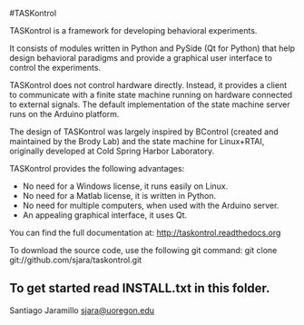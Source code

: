 #TASKontrol


TASKontrol is a framework for developing behavioral experiments.

It consists of modules written in Python and PySide (Qt for Python)
that help design behavioral paradigms and provide a graphical user
interface to control the experiments.

TASKontrol does not control hardware directly. Instead, it provides a
client to communicate with a finite state machine running on hardware
connected to external signals. The default implementation of the
state machine server runs on the Arduino platform.

The design of TASKontrol was largely inspired by BControl (created and
maintained by the Brody Lab) and the state machine for Linux+RTAI,
originally developed at Cold Spring Harbor Laboratory.

TASKontrol provides the following advantages:
* No need for a Windows license, it runs easily on Linux.
* No need for a Matlab license, it is written in Python.
* No need for multiple computers, when used with the Arduino server.
* An appealing graphical interface, it uses Qt.

You can find the full documentation at:
  http://taskontrol.readthedocs.org

To download the source code, use the following git command:
  git clone git://github.com/sjara/taskontrol.git

To get started read INSTALL.txt in this folder.
--
Santiago Jaramillo <sjara@uoregon.edu>
